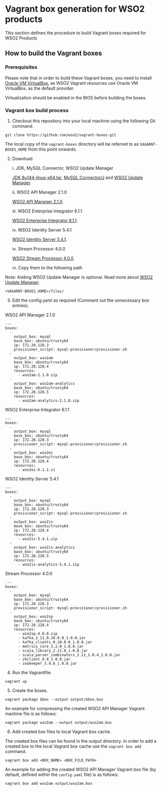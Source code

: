 # Vagrant box generation for WSO2 products

This section defines the procedure to build Vagrant boxes required for WSO2 Products

## How to build the Vagrant boxes

### Prerequisites

Please note that in order to build these Vagrant boxes, you need to install
[Oracle VM VirtualBox](http://www.oracle.com/technetwork/server-storage/virtualbox/downloads/index.html),
as WSO2 Vagrant resources use Oracle VM VirtualBox, as the default provider.

Virtualization should be enabled in the BIOS before building the boxes.

### Vagrant box build process


1. Checkout this repository into your local machine using the following Git command.
```
git clone https://github.com/wso2/vagrant-boxes.git
```
The local copy of the `vagrant-boxes` directory will be referred to as `VAGARNT-BOXES_HOME` from this point onwards.

2. Download

   i. JDK, MySQL Connector, WSO2 Update Manager

      [JDK 8u144-linux-x64.tar](http://www.oracle.com/technetwork/java/javase/downloads/jdk8-downloads-2133151.html), [MySQL Connector/J](https://dev.mysql.com/downloads/connector/j/) and [WSO2 Update Manager](https://wso2.com/wum/download).

   ii. WSO2 API Manager 2.1.0

      [WSO2 API Manager 2.1.0](https://wso2.com/api-management/#download).

   iii. WSO2 Enterprise Integrator 6.1.1

      [WSO2 Enterprise Integrator 6.1.1](https://wso2.com/integration#download).

   iv. WSO2 Identity Server 5.4.1

      [WSO2 Identity Server 5.4.1](https://wso2.com/identity-and-access-management#download).

   iv. Stream Processor 4.0.0

      [WSO2 Stream Processor 4.0.0](https://wso2.com/analytics#download).

   vi. Copy them to the following path

Note: Adding WSO2 Update Manager is optional. Read more about [WSO2 Update Manager](https://wso2.com/wum/).

```
<VAGARNT-BOXES_HOME>/files/
```
3. Edit the config.yaml as required (Comment out the unnecessary box entries).

WSO2 API Manager 2.1.0
```
---
boxes:
  -
    output_box: mysql
    base_box: ubuntu/trusty64
    ip: 172.28.128.3
    provisioner_script: mysql-provisioner/provisioner.sh
  -
    output_box: wso2am
    base_box: ubuntu/trusty64
    ip: 172.28.128.4
    resources:
      - wso2am-2.1.0.zip
  -
    output_box: wso2am-analytics
    base_box: ubuntu/trusty64
    ip: 172.28.128.5
    resources:
      - wso2am-analytics-2.1.0.zip
```
WSO2 Enterprise Integrator 6.1.1
```
---
boxes:
  -
    output_box: mysql
    base_box: ubuntu/trusty64
    ip: 172.28.128.3
    provisioner_script: mysql-provisioner/provisioner.sh
  -
    output_box: wso2ei
    base_box: ubuntu/trusty64
    ip: 172.28.128.4
    resources:
      - wso2ei-6.1.1.zi
```
WSO2 Identity Server 5.4.1
```
---
boxes:
  -
    output_box: mysql
    base_box: ubuntu/trusty64
    ip: 172.28.128.3
    provisioner_script: mysql-provisioner/provisioner.sh
  -
    output_box: wso2is
    base_box: ubuntu/trusty64
    ip: 172.28.128.4
    resources:
      - wso2is-5.4.1.zip
  -
    output_box: wso2is-analytics
    base_box: ubuntu/trusty64
    ip: 172.28.128.5
    resources:
      - wso2is-analytics-5.4.1.zip
```
Stream Processor 4.0.0
```
---
boxes:
  -
    output_box: mysql
    base_box: ubuntu/trusty64
    ip: 172.28.128.3
    provisioner_script: mysql-provisioner/provisioner.sh
  -
    output_box: wso2sp
    base_box: ubuntu/trusty64
    ip: 172.28.128.4
    resources:
      - wso2sp-4.0.0.zip
      - kafka_2.11_0.10.0.0_1.0.0.jar
      - kafka_clients_0.10.0.0_1.0.0.jar
      - metrics_core_2.2.0_1.0.0.jar
      - scala_library_2.11.8_1.0.0.jar
      - scala_parser_combinators_2.11_1.0.4_1.0.0.jar
      - zkclient_0.8_1.0.0.jar
      - zookeeper_3.4.6_1.0.0.jar
```

4. Run the Vagrantfile.
```
vagrant up
```

5. Create the boxes.
```
vagrant package $box --output output/$box.box
```
An example for compressing the created WSO2 API Manager Vagrant machine file is as follows:

```
vagrant package wso2am --output output/wso2am.box
```

6. Add created box files to local Vagrant box cache.

The created box files can be found in the output directory. In order to add a created box to the local Vagrant box cache use the `vagrant box add` command.

```
vagrant box add <BOX_NAME> <BOX_FILE_PATH>
```

An example for adding the created WSO2 API Manager Vagrant box file (by default, defined
within the `config.yaml` file) is as follows:

```
vagrant box add wso2am output/wso2am.box
```
